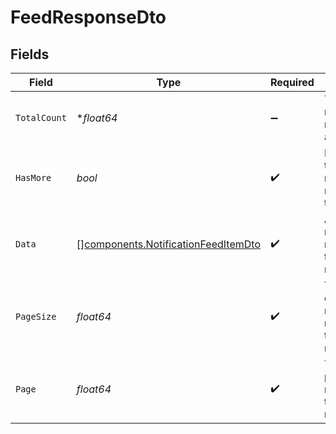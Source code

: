 # FeedResponseDto


## Fields

| Field                                                                                      | Type                                                                                       | Required                                                                                   | Description                                                                                | Example                                                                                    |
| ------------------------------------------------------------------------------------------ | ------------------------------------------------------------------------------------------ | ------------------------------------------------------------------------------------------ | ------------------------------------------------------------------------------------------ | ------------------------------------------------------------------------------------------ |
| `TotalCount`                                                                               | **float64*                                                                                 | :heavy_minus_sign:                                                                         | Total number of notifications available.                                                   | 5                                                                                          |
| `HasMore`                                                                                  | *bool*                                                                                     | :heavy_check_mark:                                                                         | Indicates if there are more notifications to load.                                         | true                                                                                       |
| `Data`                                                                                     | [][components.NotificationFeedItemDto](../../models/components/notificationfeeditemdto.md) | :heavy_check_mark:                                                                         | Array of notifications returned in the response.                                           |                                                                                            |
| `PageSize`                                                                                 | *float64*                                                                                  | :heavy_check_mark:                                                                         | The number of notifications returned in this response.                                     | 2                                                                                          |
| `Page`                                                                                     | *float64*                                                                                  | :heavy_check_mark:                                                                         | The current page number of the notifications.                                              | 1                                                                                          |